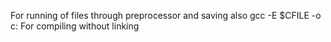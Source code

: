 For running of files through preprocessor and saving also
gcc -E $CFILE -o c: For compiling without linking
